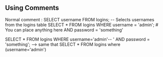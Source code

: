 ## Using Comments

Normal comment :
SELECT username FROM logins; -- Selects usernames from the logins table 
SELECT * FROM logins WHERE username = 'admin'; # You can place anything here AND password = 'something'

SELECT * FROM logins WHERE username='admin'-- ' AND password = 'something';
--> same that SELECT * FROM logins where (username='admin')

